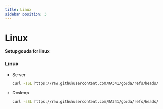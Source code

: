 ```yaml
---
title: Linux
sidebar_position: 3
---
```


# Linux

**Setup gouda for linux**

### Linux

* Server
    ```bash
    curl -sSL https://raw.githubusercontent.com/RA341/gouda/refs/heads/release/install/install.sh | bash -s -- server
    ```

* Desktop
    ```bash
    curl -sSL https://raw.githubusercontent.com/RA341/gouda/refs/heads/release/install/install.sh | bash -s -- desktop
    ```
